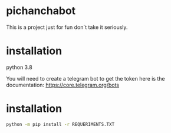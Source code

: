 # pichanchabot

This is a project just for fun don´t take it seriously.

# installation
python 3.8

You will need to create a telegram bot to get the token here is the documentation:
https://core.telegram.org/bots

# installation

```bash
python -m pip install -r REQUERIMENTS.TXT
```
